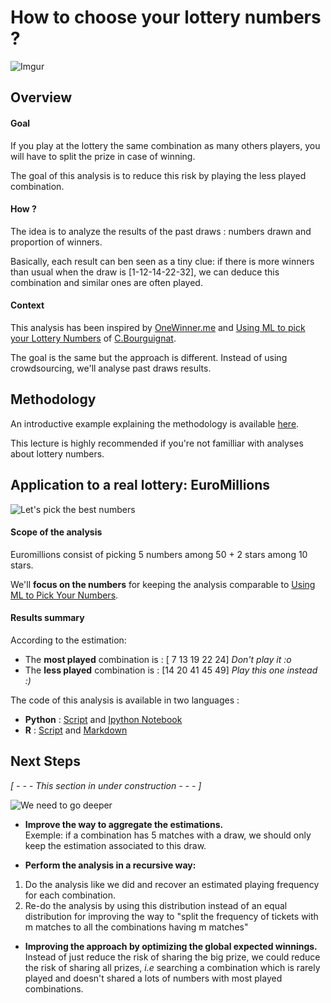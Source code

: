 How to choose your lottery numbers ? 
========================================================
![Imgur](http://i.imgur.com/pgk72hG.png)

## Overview

#### Goal
If you play at the lottery the same combination as many others players, you will have to split the prize in case of winning.

The goal of this analysis is to reduce this risk by playing the less played combination.

#### How ?

The idea is to analyze the results of the past draws : numbers drawn and proportion of winners. 

Basically, each result can ben seen as a tiny clue: if there is more winners than usual when the draw is [1-12-14-22-32], we can deduce this combination and similar ones are often played.

#### Context

This analysis has been inspired by [OneWinner.me](http://www.onewinner.me/fr/faq-fr.html) and [Using ML to pick your Lottery Numbers](http://nbviewer.ipython.org/url/www.onewinner.me/en/devoxxML.ipynb) of [C.Bourguignat](https://twitter.com/chris_bour).

The goal is the same but the approach is different. Instead of using crowdsourcing, we'll analyse past draws results.

## Methodology

An introductive example explaining the methodology is available [here](https://github.com/StephaneFeniar/Lottery-BestCombination/blob/master/Methodology.md).

This lecture is highly recommended if you're not familliar with analyses about lottery numbers.

## Application to a real lottery: EuroMillions
![Let's pick the best numbers](http://i.imgur.com/bIOUoRB.png)

#### Scope of the analysis
Euromillions consist of picking 5 numbers among 50 + 2 stars among 10 stars.

We'll **focus on the numbers** for keeping the analysis comparable to [Using ML to Pick Your Numbers](http://nbviewer.ipython.org/url/www.onewinner.me/en/devoxxML.ipynb).


#### Results summary
According to the estimation:

* The **most played** combination is : [ 7 13 19 22 24] *Don't play it :o*
* The **less played** combination is : [14 20 41 45 49]  *Play this one instead :)*

The code of this analysis is available in two languages :

*  **Python** : [Script](https://github.com/StephaneFeniar/Lottery-BestCombination/blob/master/LotteryBestCombination.py) and [Ipython Notebook](http://nbviewer.ipython.org/github/StephaneFeniar/Lottery-BestCombination/blob/master/LotteryBestCombination.ipynb)
*  **R** : [Script](https://github.com/StephaneFeniar/Lottery-BestCombination/blob/master/LotteryBestCombination.R) and [Markdown](https://github.com/StephaneFeniar/Lottery-BestCombination/blob/master/R%20Markdown.MD)

## Next Steps

*[ - - - This section in under construction - - - ]*

![We need to go deeper](http://i.imgur.com/e1wmjmE.png)

*  **Improve the way to aggregate the estimations.** 
<br/>Exemple: if a combination has 5 matches with a draw, we should only keep the estimation associated to this draw.

*  **Perform the analysis in a recursive way:**
  1. Do the analysis like we did and recover an estimated  playing frequency for each combination.
  2. Re-do the analysis by using this distribution instead of an equal distribution for improving the way to "split the frequency of tickets with m matches to all the combinations having m matches" 

*  **Improving the approach by optimizing the global expected winnings.**
<br/> Instead of just reduce the risk of sharing the big prize, we could reduce the risk of sharing all prizes, *i.e* searching a combination which is rarely played and doesn't shared a lots of numbers with most played combinations.




